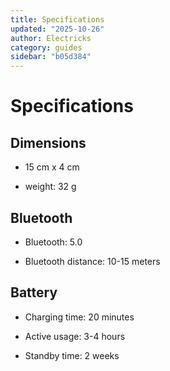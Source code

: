 ```yaml
---
title: Specifications
updated: "2025-10-26"
author: Electricks
category: guides
sidebar: "b05d384"
---
```


# Specifications

## Dimensions

- 15 cm x 4 cm

- weight: 32 g

## Bluetooth

- Bluetooth: 5.0

- Bluetooth distance: 10-15 meters

## Battery

- Charging time: 20 minutes

- Active usage: 3-4 hours

- Standby time: 2 weeks